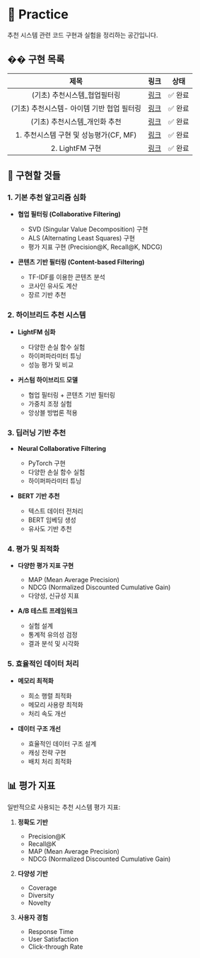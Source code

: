 # 📕 Practice

추천 시스템 관련 코드 구현과 실험을 정리하는 공간입니다.

## �� 구현 목록

| 제목 | 링크 | 상태 |
|:---:|:---:|:---:|
| (기초) 추천시스템_협업필터링 | [링크](./\(기초\)%20추천시스템_협업필터링.ipynb) | ✅ 완료 |
| (기초) 추천시스템- 아이템 기반 협업 필터링 | [링크](./\(기초\)%20추천시스템-%20아이템%20기반%20협업%20필터링.ipynb) | ✅ 완료 |
| (기초) 추천시스템_개인화 추천 | [링크](./\(기초\)%20추천시스템_개인화%20추천.ipynb) | ✅ 완료 |
| 1. 추천시스템 구현 및 성능평가(CF, MF) | [링크](./1.%20추천시스템%20구현%20및%20성능평가\(CF%2C%20MF\).ipynb) | ✅ 완료 |
| 2. LightFM 구현 | [링크](./2.%20LightFM%20구현.ipynb) | ✅ 완료 |

## 🚀 구현할 것들

### 1. 기본 추천 알고리즘 심화
- **협업 필터링 (Collaborative Filtering)**
  - SVD (Singular Value Decomposition) 구현
  - ALS (Alternating Least Squares) 구현
  - 평가 지표 구현 (Precision@K, Recall@K, NDCG)

- **콘텐츠 기반 필터링 (Content-based Filtering)**
  - TF-IDF를 이용한 콘텐츠 분석
  - 코사인 유사도 계산
  - 장르 기반 추천

### 2. 하이브리드 추천 시스템
- **LightFM 심화**
  - 다양한 손실 함수 실험
  - 하이퍼파라미터 튜닝
  - 성능 평가 및 비교

- **커스텀 하이브리드 모델**
  - 협업 필터링 + 콘텐츠 기반 필터링
  - 가중치 조정 실험
  - 앙상블 방법론 적용

### 3. 딥러닝 기반 추천
- **Neural Collaborative Filtering**
  - PyTorch 구현
  - 다양한 손실 함수 실험
  - 하이퍼파라미터 튜닝

- **BERT 기반 추천**
  - 텍스트 데이터 전처리
  - BERT 임베딩 생성
  - 유사도 기반 추천

### 4. 평가 및 최적화
- **다양한 평가 지표 구현**
  - MAP (Mean Average Precision)
  - NDCG (Normalized Discounted Cumulative Gain)
  - 다양성, 신규성 지표

- **A/B 테스트 프레임워크**
  - 실험 설계
  - 통계적 유의성 검정
  - 결과 분석 및 시각화

### 5. 효율적인 데이터 처리
- **메모리 최적화**
  - 희소 행렬 최적화
  - 메모리 사용량 최적화
  - 처리 속도 개선

- **데이터 구조 개선**
  - 효율적인 데이터 구조 설계
  - 캐싱 전략 구현
  - 배치 처리 최적화

## 📊 평가 지표

일반적으로 사용되는 추천 시스템 평가 지표:

1. **정확도 기반**
   - Precision@K
   - Recall@K
   - MAP (Mean Average Precision)
   - NDCG (Normalized Discounted Cumulative Gain)

2. **다양성 기반**
   - Coverage
   - Diversity
   - Novelty

3. **사용자 경험**
   - Response Time
   - User Satisfaction
   - Click-through Rate